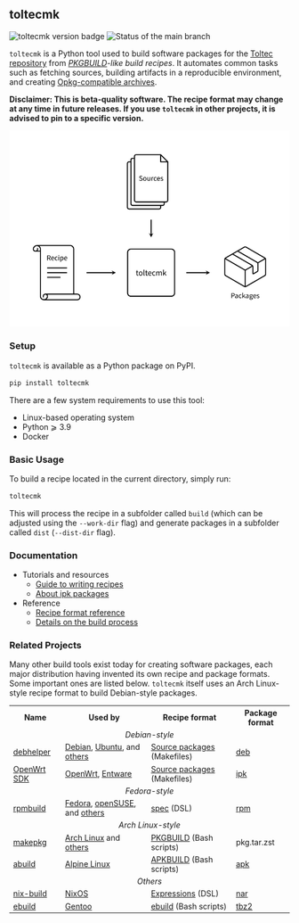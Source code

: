 ## toltecmk

![toltecmk version badge](https://img.shields.io/pypi/v/toltecmk)
![Status of the main branch](https://github.com/toltec-dev/build/actions/workflows/checks.yml/badge.svg)

`toltecmk` is a Python tool used to build software packages for the [Toltec repository](https://github.com/toltec-dev/toltec) from _[PKGBUILD](https://wiki.archlinux.org/index.php/PKGBUILD)-like build recipes_.
It automates common tasks such as fetching sources, building artifacts in a reproducible environment, and creating [Opkg-compatible archives](docs/ipk.md).

**Disclaimer: This is beta-quality software. The recipe format may change at any time in future releases. If you use `toltecmk` in other projects, it is advised to pin to a specific version.**

<p align="center">
    <img src="media/overview.svg" alt="toltecmk input: recipe; output: packages. Fetches sources based on instructions in the recipe." title="Overview of toltecmk">
</p>

### Setup

`toltecmk` is available as a Python package on PyPI.

```sh
pip install toltecmk
```

There are a few system requirements to use this tool:

* Linux-based operating system
* Python ⩾ 3.9
* Docker

### Basic Usage

To build a recipe located in the current directory, simply run:

```sh
toltecmk
```

This will process the recipe in a subfolder called `build` (which can be adjusted using the `--work-dir` flag) and generate packages in a subfolder called `dist` (`--dist-dir` flag).

### Documentation

* Tutorials and resources
    - [Guide to writing recipes](docs/writing-recipes.md)
    - [About ipk packages](docs/ipk.md)
* Reference
    - [Recipe format reference](docs/recipe-format.md)
    - [Details on the build process](docs/build-process.md)

### Related Projects

Many other build tools exist today for creating software packages, each major distribution having invented its own recipe and package formats.
Some important ones are listed below.
`toltecmk` itself uses an Arch Linux-style recipe format to build Debian-style packages.

<table>
    <tr>
        <th>Name</th>
        <th>Used by</th>
        <th>Recipe format</th>
        <th>Package format</th>
    </tr>
    <tr>
        <td colspan="4" align="center"><em>Debian-style</em></th>
    </tr>
    <tr>
        <td><a href="https://salsa.debian.org/debian/debhelper">debhelper</a></td>
        <td><a href="https://www.debian.org/">Debian</a>, <a href="https://ubuntu.com">Ubuntu</a>, and <a href="https://en.wikipedia.org/wiki/List_of_Linux_distributions#DEB-based">others</a></td>
        <td><a href="https://www.debian.org/doc/manuals/debmake-doc/ch05.en.html">Source packages</a> (Makefiles)</td>
        <td><a href="https://man7.org/linux/man-pages/man5/deb.5.html">deb</a></td>
    </tr>
    <tr>
        <td><a href="https://openwrt.org/docs/guide-developer/using_the_sdk">OpenWrt SDK</a></td>
        <td><a href="https://openwrt.org/">OpenWrt</a>, <a href="https://entware.net/">Entware</a></td>
        <td><a href="https://openwrt.org/docs/guide-developer/package-policies">Source packages</a> (Makefiles)</td>
        <td><a href="docs/ipk.md">ipk</a></td>
    </tr>
    <tr>
        <td colspan="4" align="center"><em>Fedora-style</em></td>
    </tr>
    <tr>
        <td><a href="https://github.com/rpm-software-management/rpm">rpmbuild</a></td>
        <td><a href="https://getfedora.org/">Fedora</a>, <a href="https://www.opensuse.org/">openSUSE</a>, and <a href="https://en.wikipedia.org/wiki/List_of_Linux_distributions#RPM-based">others</a></td>
        <td><a href="https://rpm-packaging-guide.github.io/#what-is-a-spec-file">spec</a> (DSL)</td>
        <td><a href="https://rpm.org/devel_doc/file_format.html">rpm</a></td>
    </tr>
    <tr>
        <td colspan="4" align="center"><em>Arch Linux-style</em></td>
    </tr>
    <tr>
        <td><a href="https://wiki.archlinux.org/title/Makepkg">makepkg</a></td>
        <td><a href="https://archlinux.org/">Arch Linux</a> and <a href="https://en.wikipedia.org/wiki/List_of_Linux_distributions#Pacman-based">others</a></td>
        <td><a href="https://wiki.archlinux.org/index.php/PKGBUILD">PKGBUILD</a> (Bash scripts)</td>
        <td>pkg.tar.zst</td>
    </tr>
    <tr>
        <td><a href="https://gitlab.alpinelinux.org/alpine/abuild">abuild</a></td>
        <td><a href="https://alpinelinux.org/">Alpine Linux</a></td>
        <td><a href="https://wiki.alpinelinux.org/wiki/Creating_an_Alpine_package#Getting_some_help">APKBUILD</a> (Bash scripts)</td>
        <td><a href="https://wiki.alpinelinux.org/wiki/Alpine_package_format">apk</a></td>
    </tr>
    <tr>
        <td colspan="4" align="center"><em>Others</em></td>
    </tr>
    <tr>
        <td><a href="https://nixos.org/manual/nix/unstable/command-ref/nix-build.html">nix-build</a></td>
        <td><a href="https://nixos.org/">NixOS</a></td>
        <td><a href="https://nixos.org/manual/nix/stable/#chap-writing-nix-expressions">Expressions</a> (DSL)</td>
        <td><a href="https://gist.github.com/jbeda/5c79d2b1434f0018d693">nar</a></td>
    </tr>
    <tr>
        <td><a href="https://dev.gentoo.org/~zmedico/portage/doc/man/ebuild.1.html">ebuild</a></td>
        <td><a href="https://www.gentoo.org/">Gentoo</a></td>
        <td><a href="https://wiki.gentoo.org/wiki/Ebuild">ebuild</a> (Bash scripts)</td>
        <td><a href="https://wiki.gentoo.org/wiki/Binary_package_guide#Understanding_the_binary_package_format">tbz2</a></td>
    </tr>
</table>
